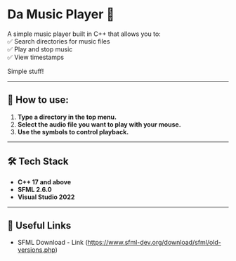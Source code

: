 # Da Music Player 🎵  

A simple music player built in C++ that allows you to:  
✅ Search directories for music files  
✅ Play and stop music  
✅ View timestamps  

Simple stuff!  

---

## 💁 How to use:
1. **Type a directory in the top menu.**
2. **Select the audio file you want to play with your mouse.**
3. **Use the symbols to control playback.**

---

## 🛠️ Tech Stack  
- **C++ 17 and above**  
- **SFML 2.6.0**
- **Visual Studio 2022**

---

## 🔗 Useful Links  
- SFML Download - Link (https://www.sfml-dev.org/download/sfml/old-versions.php)  
